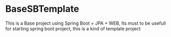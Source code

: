 # BaseSBTemplate

This is a Base project using Spring Boot + JPA + WEB, Its must to be usefull for starting spring boot project, this is a kind of template project
